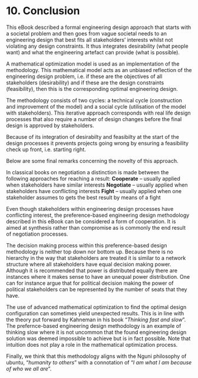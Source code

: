 # 10. Conclusion

This eBook described a formal engineering design approach that starts with a societal problem and then goes from vague societal needs to an engineering design that best fits all stakeholders’ interests whilst not violating any design constraints. It thus integrates desirability (what people want) and what the engineering artefact can provide (what is possible).


A mathematical optimization model is used as an implementation of the methodology. This mathematical model acts as an unbiased reflection of the engineering design problem, i.e. if these are the objectives of all stakeholders (desirability) and if these are the design constraints (feasibility), then this is the corresponding optimal engineering design.


The methodology consists of two cycles: a technical cycle (construction and improvement of the model) and a social cycle (utilisation of the model with stakeholders). This iterative approach corresponds with real life design processes that also require a number of design changes before the final design is approved by stakeholders.


Because of its integration of desirabilty and feasibilty at the start of the design processes it prevents projects going wrong by ensuring a feasibility check up front, i.e. starting right.


Below are some final remarks concerning the novelty of this approach.


In classical books on negotiation a distinction is made between the following approaches for reaching a result:
**Cooperate** – usually applied when stakeholders have similar interests
**Negotiate** – usually applied when stakeholders have conflicting interests
**Fight** – usually applied when one stakeholder assumes to gets the best result by means of a fight


Even though stakeholders within engineering design processes have conflicting interest, the preference-based engineering design methodology described in this eBook can be considered a form of cooperation. It is aimed at synthesis rather than compromise as is commonly the end result of negotiation processes.


The decision making process within this preference-based design methodology is neither top down nor bottom up. Because there is no hierarchy in the way that stakeholders are treated it is similar to a network structure where all stakeholders have equal decision making power. Although it is recommended that power is distributed equally there are instances where it makes sense to have an unequal power distribution. One can for instance argue that for political decision making the power of political stakeholders can be represented by the number of seats that they have.


The use of advanced mathematical optimization to find the optimal design configuration can sometimes yield unexpected results. This is in line with the theory put forward by Kahneman in his book “*Thinking fast and slow*”. The prefernce-based engineering design methodology is an example of thinking slow where it is not uncommon that the found engineering design solution was deemed impossible to achieve but is in fact possible. Note that intuition does not play a role in the mathematical optimization process.


Finally, we think that this methodology aligns with the Nguni philosophy of ubuntu, “*humanity to others*” with a connotation of “*I am what I am because of who we all are*”.
